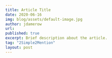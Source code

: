 ```yaml
---
title: Article Title
date: 2020-06-16
img: blog/assets/default-image.jpg
author: jdamerow
url: 
published: true
excerpt: Brief description about the article.
tag: "2Simple2Mention" 
layout: post
---
```


